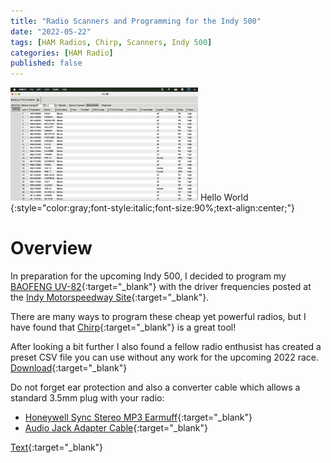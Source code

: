 ```yaml
---
title: "Radio Scanners and Programming for the Indy 500"
date: "2022-05-22"
tags: [HAM Radios, Chirp, Scanners, Indy 500]
categories: [HAM Radio]
published: false
---
```

<img src="../images/Chirp.jpg" alt="" width="300    "/>
Hello World
{:style="color:gray;font-style:italic;font-size:90%;text-align:center;"}

# Overview

In preparation for the upcoming Indy 500, I decided to program my [BAOFENG UV-82](https://www.amazon.com/BaoFeng-UV-82-Two-Way-136-174MHz-400-520MHz/dp/B00E4KLY34){:target="_blank"} with the driver frequencies posted at the [Indy Motorspeedway Site](http://indymotorspeedway.com/scanner-freqs.html){:target="_blank"}.

There are many ways to program these cheap yet powerful radios, but I have found that [Chirp](https://chirp.danplanet.com/projects/chirp/wiki/Download){:target="_blank"} is a great tool!

After looking a bit further I also found a fellow radio enthusist has created a preset CSV file you can use without any work for the upcoming 2022 race.  [Download](https://themann00.com/indy500-2022-v3/){:target="_blank"}

Do not forget ear protection and also a converter cable which allows a standard 3.5mm plug with your radio:
- [Honeywell Sync Stereo MP3 Earmuff](https://www.amazon.com/dp/B004U4A5RU){:target="_blank"}
- [Audio Jack Adapter Cable](https://www.amazon.com/dp/B071LJJ6VG){:target="_blank"}

[Text](https://www.thesterk.com/){:target="_blank"}
